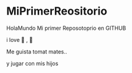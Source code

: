 # MiPrimerReositorio
HolaMundo
Mi primer Reposotoprio en GITHUB

i love :icecream: , :pizza:

Me guista tomat mates..

y jugar con mis hijos
